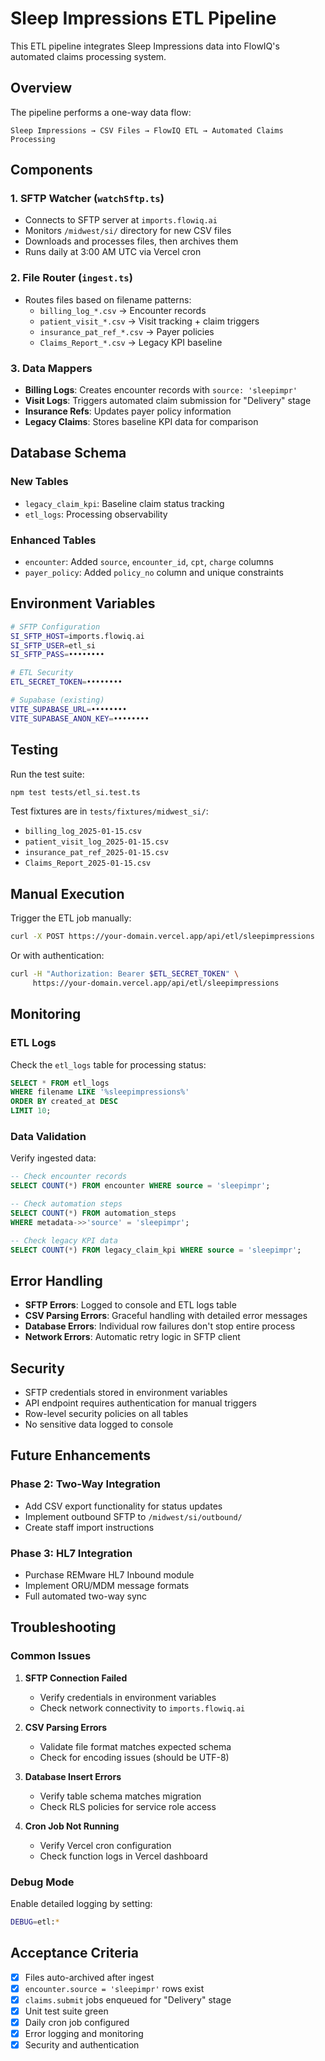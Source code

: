 # Sleep Impressions ETL Pipeline

This ETL pipeline integrates Sleep Impressions data into FlowIQ's automated claims processing system.

## Overview

The pipeline performs a one-way data flow:
```
Sleep Impressions → CSV Files → FlowIQ ETL → Automated Claims Processing
```

## Components

### 1. SFTP Watcher (`watchSftp.ts`)
- Connects to SFTP server at `imports.flowiq.ai`
- Monitors `/midwest/si/` directory for new CSV files
- Downloads and processes files, then archives them
- Runs daily at 3:00 AM UTC via Vercel cron

### 2. File Router (`ingest.ts`)
- Routes files based on filename patterns:
  - `billing_log_*.csv` → Encounter records
  - `patient_visit_*.csv` → Visit tracking + claim triggers
  - `insurance_pat_ref_*.csv` → Payer policies
  - `Claims_Report_*.csv` → Legacy KPI baseline

### 3. Data Mappers
- **Billing Logs**: Creates encounter records with `source: 'sleepimpr'`
- **Visit Logs**: Triggers automated claim submission for "Delivery" stage
- **Insurance Refs**: Updates payer policy information
- **Legacy Claims**: Stores baseline KPI data for comparison

## Database Schema

### New Tables
- `legacy_claim_kpi`: Baseline claim status tracking
- `etl_logs`: Processing observability

### Enhanced Tables
- `encounter`: Added `source`, `encounter_id`, `cpt`, `charge` columns
- `payer_policy`: Added `policy_no` column and unique constraints

## Environment Variables

```bash
# SFTP Configuration
SI_SFTP_HOST=imports.flowiq.ai
SI_SFTP_USER=etl_si
SI_SFTP_PASS=••••••••

# ETL Security
ETL_SECRET_TOKEN=••••••••

# Supabase (existing)
VITE_SUPABASE_URL=••••••••
VITE_SUPABASE_ANON_KEY=••••••••
```

## Testing

Run the test suite:
```bash
npm test tests/etl_si.test.ts
```

Test fixtures are in `tests/fixtures/midwest_si/`:
- `billing_log_2025-01-15.csv`
- `patient_visit_log_2025-01-15.csv`
- `insurance_pat_ref_2025-01-15.csv`
- `Claims_Report_2025-01-15.csv`

## Manual Execution

Trigger the ETL job manually:
```bash
curl -X POST https://your-domain.vercel.app/api/etl/sleepimpressions
```

Or with authentication:
```bash
curl -H "Authorization: Bearer $ETL_SECRET_TOKEN" \
     https://your-domain.vercel.app/api/etl/sleepimpressions
```

## Monitoring

### ETL Logs
Check the `etl_logs` table for processing status:
```sql
SELECT * FROM etl_logs 
WHERE filename LIKE '%sleepimpressions%' 
ORDER BY created_at DESC 
LIMIT 10;
```

### Data Validation
Verify ingested data:
```sql
-- Check encounter records
SELECT COUNT(*) FROM encounter WHERE source = 'sleepimpr';

-- Check automation steps
SELECT COUNT(*) FROM automation_steps 
WHERE metadata->>'source' = 'sleepimpr';

-- Check legacy KPI data
SELECT COUNT(*) FROM legacy_claim_kpi WHERE source = 'sleepimpr';
```

## Error Handling

- **SFTP Errors**: Logged to console and ETL logs table
- **CSV Parsing Errors**: Graceful handling with detailed error messages
- **Database Errors**: Individual row failures don't stop entire process
- **Network Errors**: Automatic retry logic in SFTP client

## Security

- SFTP credentials stored in environment variables
- API endpoint requires authentication for manual triggers
- Row-level security policies on all tables
- No sensitive data logged to console

## Future Enhancements

### Phase 2: Two-Way Integration
- Add CSV export functionality for status updates
- Implement outbound SFTP to `/midwest/si/outbound/`
- Create staff import instructions

### Phase 3: HL7 Integration
- Purchase REMware HL7 Inbound module
- Implement ORU/MDM message formats
- Full automated two-way sync

## Troubleshooting

### Common Issues

1. **SFTP Connection Failed**
   - Verify credentials in environment variables
   - Check network connectivity to `imports.flowiq.ai`

2. **CSV Parsing Errors**
   - Validate file format matches expected schema
   - Check for encoding issues (should be UTF-8)

3. **Database Insert Errors**
   - Verify table schema matches migration
   - Check RLS policies for service role access

4. **Cron Job Not Running**
   - Verify Vercel cron configuration
   - Check function logs in Vercel dashboard

### Debug Mode

Enable detailed logging by setting:
```bash
DEBUG=etl:*
```

## Acceptance Criteria

- [x] Files auto-archived after ingest
- [x] `encounter.source = 'sleepimpr'` rows exist
- [x] `claims.submit` jobs enqueued for "Delivery" stage
- [x] Unit test suite green
- [x] Daily cron job configured
- [x] Error logging and monitoring
- [x] Security and authentication
